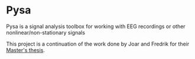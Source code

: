 # Pysa 
Pysa is a signal analysis toolbox for working with EEG recordings or other nonlinear/non-stationary signals

This project is a continuation of the work done by Joar and Fredrik for their [Master's thesis](https://www.researchgate.net/publication/317184011_A_Unified_Real-Time_Feature_Extraction_and_Classification_Process_for_BCI_Based_on_Empirical_Mode_Decomposition_and_Support_Vector_Machine).

